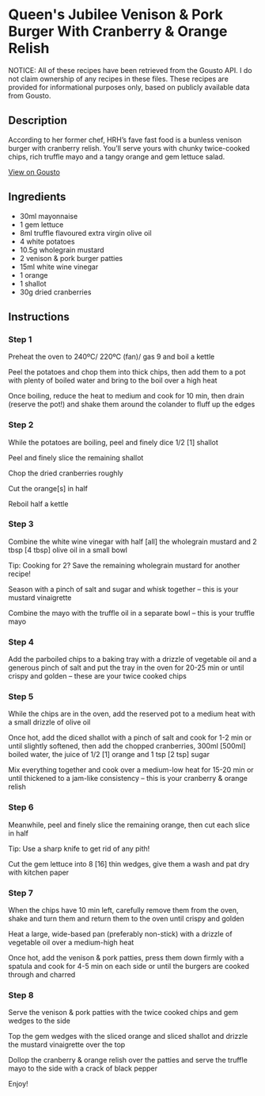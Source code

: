 # Queen's Jubilee Venison & Pork Burger With Cranberry & Orange Relish

NOTICE: All of these recipes have been retrieved from the Gousto API. I do not claim ownership of any recipes in these files. These recipes are provided for informational purposes only, based on publicly available data from Gousto.

## Description

According to her former chef, HRH’s fave fast food is a bunless venison burger with cranberry relish. You’ll serve yours with chunky twice-cooked chips, rich truffle mayo and a tangy orange and gem lettuce salad. 

[View on Gousto](https://www.gousto.co.uk/recipes/cookbook/queens-jubilee-venison-pork-burger-with-cranberry-relish)

## Ingredients

- 30ml mayonnaise
- 1 gem lettuce
- 8ml truffle flavoured extra virgin olive oil
- 4 white potatoes
- 10.5g wholegrain mustard
- 2 venison & pork burger patties
- 15ml white wine vinegar
- 1 orange
- 1 shallot
- 30g dried cranberries

## Instructions


### Step 1

Preheat the oven to 240ºC/ 220ºC (fan)/ gas 9 and boil a kettle

Peel the potatoes and chop them into thick chips, then add them to a pot with plenty of boiled water and bring to the boil over a high heat

Once boiling, reduce the heat to medium and cook for 10 min, then drain (reserve the pot!) and shake them around the colander to fluff up the edges


### Step 2

While the potatoes are boiling, peel and finely dice 1/2 <span class="text-danger">[1]</span> shallot

Peel and finely slice the remaining shallot

Chop the dried cranberries roughly

Cut the orange<span class="text-danger">[s]</span> in half

Reboil half a kettle


### Step 3

Combine the white wine vinegar with half<span class="text-danger"> [all]</span> the wholegrain mustard and 2 tbsp <span class="text-danger">[4 tbsp]</span> olive oil in a small bowl

Tip: Cooking for 2? Save the remaining wholegrain mustard for another recipe!

Season with a pinch of salt and sugar and whisk together – this is your mustard vinaigrette

Combine the mayo with the truffle oil in a separate bowl – this is your truffle mayo


### Step 4

Add the parboiled chips to a baking tray with a drizzle of vegetable oil and a generous pinch of salt and put the tray in the oven for 20-25 min or until crispy and golden – these are your twice cooked chips


### Step 5

While the chips are in the oven, add the reserved pot to a medium heat with a small drizzle of olive oil

Once hot, add the diced shallot with a pinch of salt and cook for 1-2 min or until slightly softened, then add the chopped cranberries, 300ml<span class="text-danger"> [500ml]</span> boiled water, the juice of 1/2 <span class="text-danger">[1]</span> orange and 1 tsp <span class="text-danger">[2 tsp]</span> sugar

Mix everything together and cook over a medium-low heat for 15-20 min or until thickened to a jam-like consistency – this is your cranberry & orange relish


### Step 6

Meanwhile, peel and finely slice the remaining orange, then cut each slice in half

Tip: Use a sharp knife to get rid of any pith!

Cut the gem lettuce into 8 <span class="text-danger">[16] </span>thin wedges, give them a wash and pat dry with kitchen paper


### Step 7

When the chips have 10 min left, carefully remove them from the oven, shake and turn them and return them to the oven until crispy and golden

Heat a large, wide-based pan (preferably non-stick) with a drizzle of  vegetable oil over a medium-high heat

Once hot, add the venison & pork patties, press them down firmly with a spatula and cook for 4-5 min on each side or until the burgers are cooked through and charred

### Step 8

Serve the venison & pork patties with the twice cooked chips and gem wedges to the side

Top the gem wedges with the sliced orange and sliced shallot and drizzle the mustard vinaigrette over the top

Dollop the cranberry & orange relish over the patties and serve the truffle mayo to the side with a crack of black pepper

Enjoy!

